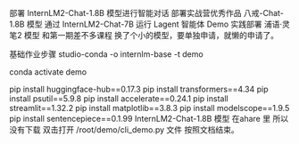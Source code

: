 部署 InternLM2-Chat-1.8B 模型进行智能对话
部署实战营优秀作品 八戒-Chat-1.8B 模型
通过 InternLM2-Chat-7B 运行 Lagent 智能体 Demo
实践部署 浦语·灵笔2 模型
和第一期差不多课程 换了个小的模型，要单独申请，就懒的申请了。

基础作业步骤
studio-conda -o internlm-base -t demo

conda activate demo


pip install huggingface-hub==0.17.3
pip install transformers==4.34 
pip install psutil==5.9.8
pip install accelerate==0.24.1
pip install streamlit==1.32.2 
pip install matplotlib==3.8.3 
pip install modelscope==1.9.5
pip install sentencepiece==0.1.99
InternLM2-Chat-1.8B 模型 在ahare 里 所以没有下载 
双击打开 /root/demo/cli_demo.py 文件 按照文档结束。
